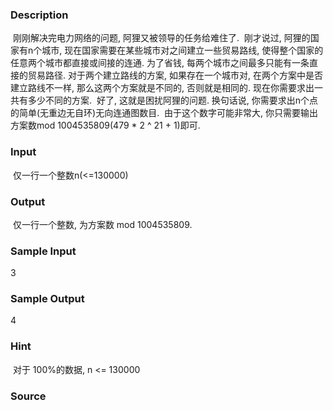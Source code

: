 
### Description
 刚刚解决完电力网络的问题, 阿狸又被领导的任务给难住了.
 刚才说过, 阿狸的国家有n个城市, 现在国家需要在某些城市对之间建立一些贸易路线, 使得整个国家的任意两个城市都直接或间接的连通. 为了省钱, 每两个城市之间最多只能有一条直接的贸易路径. 对于两个建立路线的方案, 如果存在一个城市对, 在两个方案中是否建立路线不一样, 那么这两个方案就是不同的, 否则就是相同的. 现在你需要求出一共有多少不同的方案.
 好了, 这就是困扰阿狸的问题. 换句话说, 你需要求出n个点的简单(无重边无自环)无向连通图数目.
 由于这个数字可能非常大, 你只需要输出方案数mod 1004535809(479 * 2 ^ 21 + 1)即可.

### Input
 仅一行一个整数n(<=130000)
 

### Output
 仅一行一个整数, 为方案数 mod 1004535809.
 

### Sample Input
 3


### Sample Output
 4

### Hint
 对于 100%的数据, n <= 130000

### Source
